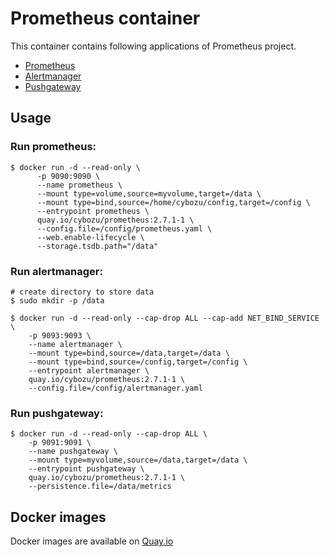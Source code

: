 Prometheus container
====================

This container contains following applications of Prometheus project.

- [Prometheus](https://github.com/prometheus/prometheus/)
- [Alertmanager](https://github.com/prometheus/alertmanager/)
- [Pushgateway](https://github.com/prometheus/pushgateway/)

Usage
-----

### Run prometheus:

```console
$ docker run -d --read-only \                                    
      -p 9090:9090 \                                               
      --name prometheus \                                          
      --mount type=volume,source=myvolume,target=/data \           
      --mount type=bind,source=/home/cybozu/config,target=/config \
      --entrypoint prometheus \                                    
      quay.io/cybozu/prometheus:2.7.1-1 \                          
      --config.file=/config/prometheus.yaml \                      
      --web.enable-lifecycle \                                     
      --storage.tsdb.path="/data"                                  
```

### Run alertmanager:

```console
# create directory to store data
$ sudo mkdir -p /data

$ docker run -d --read-only --cap-drop ALL --cap-add NET_BIND_SERVICE \
    -p 9093:9093 \
    --name alertmanager \
    --mount type=bind,source=/data,target=/data \
    --mount type=bind,source=/config,target=/config \
    --entrypoint alertmanager \
    quay.io/cybozu/prometheus:2.7.1-1 \
    --config.file=/config/alertmanager.yaml
```

### Run pushgateway:

```console
$ docker run -d --read-only --cap-drop ALL \
    -p 9091:9091 \
    --name pushgateway \
    --mount type=myvolume,source=/data,target=/data \
    --entrypoint pushgateway \
    quay.io/cybozu/prometheus:2.7.1-1 \
    --persistence.file=/data/metrics
```

Docker images
-------------

Docker images are available on [Quay.io](https://quay.io/repository/cybozu/prometheus)
